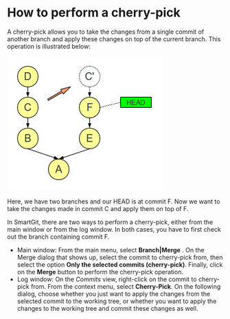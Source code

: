 # How to perform a cherry-pick

A cherry-pick allows you to take the changes from a single commit of
another branch and apply these changes on top of the current branch.
This operation is illustrated below:

![](attachments/10715411/10715412.png)

Here, we have two branches and our HEAD is at commit F. Now we want to
take the changes made in commit C and apply them on top of F.

In SmartGit, there are two ways to perform a cherry-pick, either from
the main window or from the log window. In both cases, you have to first
check out the branch containing commit F.

-   Main window: From the main menu, select **Branch\|Merge** . On the
    Merge dialog that shows up, select the commit to cherry-pick from,
    then select the option **Only the selected commits (cherry-pick)**.
    Finally, click on the **Merge** button to perform the cherry-pick
    operation.
-   Log window: On the *Commits* view, right-click on the commit to
    cherry-pick from. From the context menu, select **Cherry-Pick**. On
    the following dialog, choose whether you just want to apply the
    changes from the selected commit to the working tree, or whether you
    want to apply the changes to the working tree and commit these
    changes as well.


